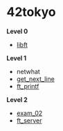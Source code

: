 # 42tokyo

**Level 0**
- [libft](https://github.com/Hiroaki-K4/42tokyo/tree/main/libft)

**Level 1**
- netwhat
- [get_next_line](https://github.com/Hiroaki-K4/42tokyo/tree/main/gnl)
- [ft_printf](https://github.com/Hiroaki-K4/42tokyo/tree/main/printf)

**Level 2**
- [exam_02]()
- [ft_server]()
